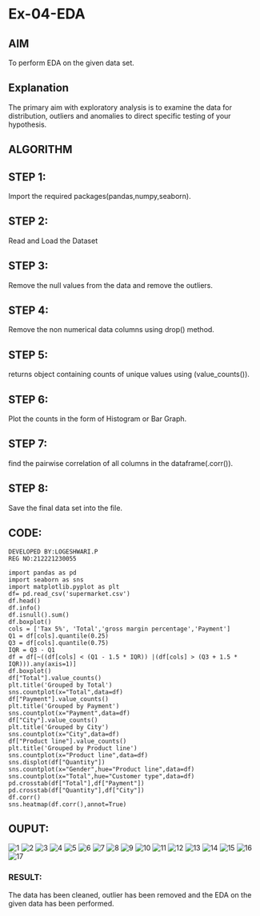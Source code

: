 # Ex-04-EDA
## AIM
To perform EDA on the given data set.

## Explanation
The primary aim with exploratory analysis is to examine the data for distribution, outliers and anomalies to direct specific testing of your hypothesis.

## ALGORITHM
## STEP 1:
Import the required packages(pandas,numpy,seaborn).

## STEP 2:
Read and Load the Dataset

## STEP 3:
Remove the null values from the data and remove the outliers.

## STEP 4:
Remove the non numerical data columns using drop() method.

## STEP 5:
returns object containing counts of unique values using (value_counts()).

## STEP 6:
Plot the counts in the form of Histogram or Bar Graph.

## STEP 7:
find the pairwise correlation of all columns in the dataframe(.corr()).

## STEP 8:
Save the final data set into the file.

## CODE:
```
DEVELOPED BY:LOGESHWARI.P
REG NO:212221230055
```
```
import pandas as pd 
import seaborn as sns
import matplotlib.pyplot as plt
df= pd.read_csv('supermarket.csv')
df.head()
df.info()
df.isnull().sum()
df.boxplot()
cols = ['Tax 5%', 'Total','gross margin percentage','Payment']
Q1 = df[cols].quantile(0.25)
Q3 = df[cols].quantile(0.75)
IQR = Q3 - Q1
df = df[~((df[cols] < (Q1 - 1.5 * IQR)) |(df[cols] > (Q3 + 1.5 * IQR))).any(axis=1)]
df.boxplot()
df["Total"].value_counts()
plt.title('Grouped by Total')
sns.countplot(x="Total",data=df)
df["Payment"].value_counts()
plt.title('Grouped by Payment')
sns.countplot(x="Payment",data=df)
df["City"].value_counts()
plt.title('Grouped by City')
sns.countplot(x="City",data=df)
df["Product line"].value_counts()
plt.title('Grouped by Product line')
sns.countplot(x="Product line",data=df)
sns.displot(df["Quantity"])
sns.countplot(x="Gender",hue="Product line",data=df)
sns.countplot(x="Total",hue="Customer type",data=df)
pd.crosstab(df["Total"],df["Payment"])
pd.crosstab(df["Quantity"],df["City"])
df.corr()
sns.heatmap(df.corr(),annot=True)
```
## OUPUT:
![1](https://user-images.githubusercontent.com/94211349/162873324-4506ca46-32bc-4748-b113-c93cd84b890c.png)
![2](https://user-images.githubusercontent.com/94211349/162873341-6b3d4b9b-825e-4e7d-ab62-1d04d7d03c2f.png)
![3](https://user-images.githubusercontent.com/94211349/162873368-5bb48132-7bce-40a5-97da-75417e707fcf.png)
![4](https://user-images.githubusercontent.com/94211349/162873392-63171e23-8f04-4302-83c1-6ac369ca5735.png)
![5](https://user-images.githubusercontent.com/94211349/162873414-d9b3b97a-512c-4fb6-8a28-103d21bd193d.png)
![6](https://user-images.githubusercontent.com/94211349/162873430-26a670f3-128d-4e80-8373-cd83580440e7.png)
![7](https://user-images.githubusercontent.com/94211349/162873443-4bf778cb-e5c7-4c32-90c8-be775c086b2f.png)
![8](https://user-images.githubusercontent.com/94211349/162873480-28b2e3c0-a0a6-4799-bd5e-613b215eb83d.png)
![9](https://user-images.githubusercontent.com/94211349/165212886-ff1d0ae7-8d7d-488b-9885-1f1e5f85013c.png)
![10](https://user-images.githubusercontent.com/94211349/165212917-e30f891f-4a08-45e0-931a-03b09ff51767.png)
![11](https://user-images.githubusercontent.com/94211349/165212943-5c074c62-a35a-44a5-a37c-b673ea301220.png)
![12](https://user-images.githubusercontent.com/94211349/165212965-60ff0606-e480-4b7e-9698-617c02230461.png)
![13](https://user-images.githubusercontent.com/94211349/165212979-e793c5f6-4837-4bb0-b786-0ed19fec4c81.png)
![14](https://user-images.githubusercontent.com/94211349/165213008-a6badf76-73de-4442-b22b-9c1c00c7a130.png)
![15](https://user-images.githubusercontent.com/94211349/165213029-5b2e0917-c5e2-4018-be5b-626000f0210b.png)
![16](https://user-images.githubusercontent.com/94211349/165213044-ba0d936e-14d7-4564-9fc4-c05c2c53c4e1.png)
![17](https://user-images.githubusercontent.com/94211349/165213056-bb034a11-b963-466d-80c7-5cf921e3bc6a.png)

### RESULT:
The data has been cleaned, outlier has been removed and the EDA on the given data has been performed.
